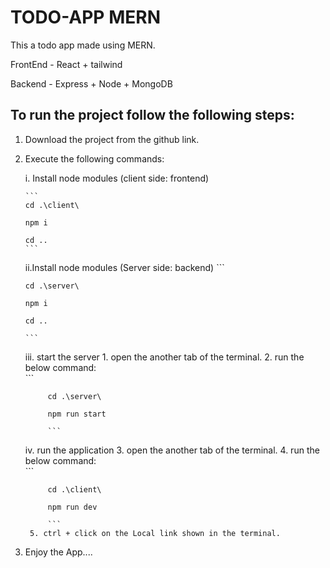 # TODO-APP MERN 

This a todo app made using MERN.

FrontEnd - React + tailwind

Backend - Express + Node + MongoDB


## To run the project follow the following steps: 
1. Download the project from the github link.
   
2. Execute the following commands:

    i. Install node modules (client side: frontend)
    
       ```
       cd .\client\

       npm i

       cd ..
       ```

    ii.Install node modules (Server side: backend)
        ```

       cd .\server\

       npm i

       cd ..
    
       ```
    iii. start the server
        1. open the another tab of the terminal.
        2. run the below command:  
            ``` 

            cd .\server\

            npm run start

            ```
    iv. run the application
        3. open the another tab of the terminal.
        4. run the below command:   
            ```

            cd .\client\

            npm run dev

            ```
        5. ctrl + click on the Local link shown in the terminal.

3. Enjoy the App....

